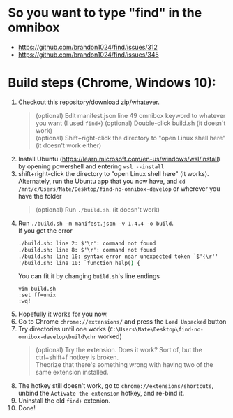 # So you want to type "find" in the omnibox
- https://github.com/brandon1024/find/issues/312
- https://github.com/brandon1024/find/issues/345

# Build steps (Chrome, Windows 10):
1) Checkout this repository/download zip/whatever.  
    > (optional) Edit manifest.json line 49 omnibox keyword to whatever you want (I used `find+`)
    > (optional) Double-click build.sh (it doesn't work)  
    > (optional) Shift+right-click the directory to "open Linux shell here" (it doesn't work either)  
1) Install Ubuntu (https://learn.microsoft.com/en-us/windows/wsl/install) by opening powershell and entering `wsl --install`
1) shift+right-click the directory to "open Linux shell here" (it works).  
   Alternately, run the Ubuntu app that you now have, and `cd /mnt/c/Users/Nate/Desktop/find-no-omnibox-develop` or wherever you have the folder
    > (optional) Run `./build.sh`. (it doesn't work)
1) Run `./build.sh -m manifest.json -v 1.4.4 -o build`.  
    If you get the error
    ```cmd
    ./build.sh: line 2: $'\r': command not found
    ./build.sh: line 8: $'\r': command not found
    ./build.sh: line 10: syntax error near unexpected token `$'{\r''
    '/build.sh: line 10: `function help() {
    ```
    You can fit it by changing `build.sh`'s line endings
    ```
    vim build.sh
    :set ff=unix
    :wq!
    ```
1) Hopefully it works for you now.
1) Go to Chrome `chrome://extensions/` and press the `Load Unpacked` button
1) Try directories until one works (`C:\Users\Nate\Desktop\find-no-omnibox-develop\build\chr` worked)
    > (optional) Try the extension. Does it work? Sort of, but the ctrl+shift+f hotkey is broken.   
    > Theorize that there's something wrong with having two of the same extension installed.
1) The hotkey still doesn't work, go to `chrome://extensions/shortcuts`, unbind the `Activate the extension` hotkey, and re-bind it.
1) Uninstall the old `find+` extenion.
1) Done!
